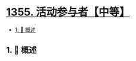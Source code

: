 # [1355. 活动参与者【中等】](https://github.com/tnotesjs/TNotes.leetcode/tree/main/notes/1355.%20%E6%B4%BB%E5%8A%A8%E5%8F%82%E4%B8%8E%E8%80%85%E3%80%90%E4%B8%AD%E7%AD%89%E3%80%91)

<!-- region:toc -->

- [1. 📝 概述](#1--概述)

<!-- endregion:toc -->

## 1. 📝 概述
